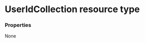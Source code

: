 # UserIdCollection resource type



### Properties
None

<!-- uuid: 2cede920-0359-4cdb-b437-13c2dae33963
2015-10-16 10:08:08 UTC -->
<!-- {
  "type": "#page.annotation",
  "description": "UserIdCollection resource",
  "keywords": "",
  "section": "documentation",
  "tocPath": ""
}-->
